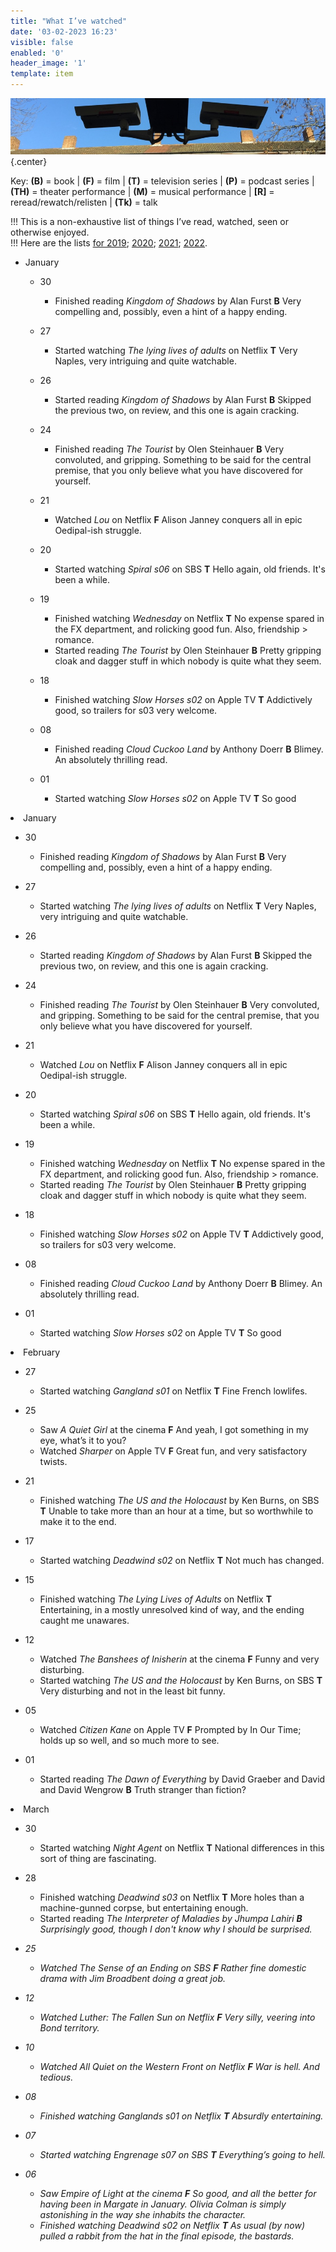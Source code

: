 ```yaml
---
title: "What I’ve watched"
date: '03-02-2023 16:23'
visible: false
enabled: '0'
header_image: '1'
template: item
---
```


![surveillance cameras on a railway platform](watching.jpg){.center}

<p>Key: <strong>(B)</strong> = book | <strong>(F)</strong> = film | <strong>(T)</strong> = television series | <strong>(P)</strong> = podcast series | <strong>(TH)</strong> = theater performance | <strong>(M)</strong> = musical performance | <strong>[R]</strong> = reread/rewatch/relisten | <strong>(Tk)</strong> = talk</p>

!!! This is a non-exhaustive list of things I’ve read, watched, seen or otherwise enjoyed.<br />
!!! Here are the lists [for 2019](/watched-2019); [2020](/watched-2020); [2021](/watched-2021); [2022](/watched-2022).

<!-- Outer List -->
<ul class="log">

<li class="log-month">January</li>

<ul class="log-entry">
<li class="log-day">30</li>
<ul>
<li class="log-item">Finished reading <em>Kingdom of Shadows</em> by Alan Furst <strong>B</strong> Very compelling and, possibly, even a hint of a happy ending.</li>
</ul>
</ul>

<ul class="log-entry">
<li class="log-day">27</li>
<ul>
<li class="log-item">Started watching <em>The lying lives of adults</em> on Netflix <strong>T</strong> Very Naples, very intriguing and quite watchable.</li>
</ul>
</ul>

<ul class="log-entry">
<li class="log-day">26</li>
<ul>
<li class="log-item">Started reading <em>Kingdom of Shadows</em> by Alan Furst <strong>B</strong> Skipped the previous two, on review, and this one is again cracking.</li>
</ul>
</ul>

<ul class="log-entry">
<li class="log-day">24</li>
<ul>
<li class="log-item">Finished reading <em>The Tourist</em> by Olen Steinhauer <strong>B</strong> Very convoluted, and gripping. Something to be said for the central premise, that you only believe what you have discovered for yourself.</li>
</ul>
</ul>

<ul class="log-entry">
<li class="log-day">21</li>
<ul>
<li class="log-item">Watched <em>Lou</em> on Netflix <strong>F</strong> Alison Janney conquers all in epic Oedipal-ish struggle.</li>
</ul>
</ul>

<ul class="log-entry">
<li class="log-day">20</li>
<ul>
<li class="log-item">Started watching <em>Spiral s06</em> on SBS <strong>T</strong> Hello again, old friends. It's been a while.</li>
</ul>
</ul>

<ul class="log-entry">
<li class="log-day">19</li>
<ul>
<li class="log-item">Finished watching <em>Wednesday</em> on Netflix <strong>T</strong> No expense spared in the FX department, and rolicking good fun. Also, friendship > romance.</li>
<li class="log-item">Started reading <em>The Tourist</em> by Olen Steinhauer <strong>B</strong> Pretty gripping cloak and dagger stuff in which nobody is quite what they seem.</li>
</ul>
</ul>

<ul class="log-entry">
<li class="log-day">18</li>
<ul>
<li class="log-item">Finished watching <em>Slow Horses s02</em> on Apple TV <strong>T</strong> Addictively good, so trailers for s03 very welcome.</li>
</ul>
</ul>

<ul class="log-entry">
<li class="log-day">08</li>
<ul>
<li class="log-item">Finished reading <em>Cloud Cuckoo Land</em> by Anthony Doerr <strong>B</strong> Blimey. An absolutely thrilling read.</li>
</ul>
</ul>

<ul class="log-entry">
<li class="log-day">01</li>
<ul>
<li class="log-item">Started watching <em>Slow Horses s02</em> on Apple TV <strong>T</strong> So good</li>
</ul>
</ul>

</ul> 

<li class="log-month">January</li>

<ul class="log-entry">
<li class="log-day">30</li>
<ul>
<li class="log-item">Finished reading <em>Kingdom of Shadows</em> by Alan Furst <strong>B</strong> Very compelling and, possibly, even a hint of a happy ending.</li>
</ul>
</ul>

<ul class="log-entry">
<li class="log-day">27</li>
<ul>
<li class="log-item">Started watching <em>The lying lives of adults</em> on Netflix <strong>T</strong> Very Naples, very intriguing and quite watchable.</li>
</ul>
</ul>

<ul class="log-entry">
<li class="log-day">26</li>
<ul>
<li class="log-item">Started reading <em>Kingdom of Shadows</em> by Alan Furst <strong>B</strong> Skipped the previous two, on review, and this one is again cracking.</li>
</ul>
</ul>

<ul class="log-entry">
<li class="log-day">24</li>
<ul>
<li class="log-item">Finished reading <em>The Tourist</em> by Olen Steinhauer <strong>B</strong> Very convoluted, and gripping. Something to be said for the central premise, that you only believe what you have discovered for yourself.</li>
</ul>
</ul>

<ul class="log-entry">
<li class="log-day">21</li>
<ul>
<li class="log-item">Watched <em>Lou</em> on Netflix <strong>F</strong> Alison Janney conquers all in epic Oedipal-ish struggle.</li>
</ul>
</ul>

<ul class="log-entry">
<li class="log-day">20</li>
<ul>
<li class="log-item">Started watching <em>Spiral s06</em> on SBS <strong>T</strong> Hello again, old friends. It's been a while.</li>
</ul>
</ul>

<ul class="log-entry">
<li class="log-day">19</li>
<ul>
<li class="log-item">Finished watching <em>Wednesday</em> on Netflix <strong>T</strong> No expense spared in the FX department, and rolicking good fun. Also, friendship > romance.</li>
<li class="log-item">Started reading <em>The Tourist</em> by Olen Steinhauer <strong>B</strong> Pretty gripping cloak and dagger stuff in which nobody is quite what they seem.</li>
</ul>
</ul>

<ul class="log-entry">
<li class="log-day">18</li>
<ul>
<li class="log-item">Finished watching <em>Slow Horses s02</em> on Apple TV <strong>T</strong> Addictively good, so trailers for s03 very welcome.</li>
</ul>
</ul>

<ul class="log-entry">
<li class="log-day">08</li>
<ul>
<li class="log-item">Finished reading <em>Cloud Cuckoo Land</em> by Anthony Doerr <strong>B</strong> Blimey. An absolutely thrilling read.</li>
</ul>
</ul>

<ul class="log-entry">
<li class="log-day">01</li>
<ul>
<li class="log-item">Started watching <em>Slow Horses s02</em> on Apple TV <strong>T</strong> So good</li>
</ul>
</ul>

</ul> 
<li class="log-month">February</li>

<ul class="log-entry">
<li class="log-day">27</li>
<ul>
<li class="log-item">Started watching <em>Gangland s01</em> on Netflix <strong>T</strong> Fine French lowlifes.</li>
</ul>
</ul>

<ul class="log-entry">
<li class="log-day">25</li>
<ul>
<li class="log-item">Saw <em>A Quiet Girl</em> at the cinema  <strong>F</strong> And yeah, I got something in my eye, what’s it to you?</li>
<li class="log-item">Watched <em>Sharper</em> on Apple TV <strong>F</strong> Great fun, and very satisfactory twists.</li>
</ul>
</ul>

<ul class="log-entry">
<li class="log-day">21</li>
<ul>
<li class="log-item">Finished watching <em>The US and the Holocaust</em> by Ken Burns, on SBS <strong>T</strong> Unable to take more than an hour at a time, but so worthwhile to make it to the end.</li></ul>
</ul>

<ul class="log-entry">
<li class="log-day">17</li>
<ul>
<li class="log-item">Started watching <em>Deadwind s02</em> on Netflix <strong>T</strong> Not much has changed.</li>
</ul>
</ul>

<ul class="log-entry">
<li class="log-day">15</li>
<ul>
<li class="log-item">Finished watching <em>The Lying Lives of Adults</em> on Netflix <strong>T</strong> Entertaining, in a mostly unresolved kind of way, and the ending caught me unawares.</li>
</ul>
</ul>

<ul class="log-entry">
<li class="log-day">12</li>
<ul>
<li class="log-item">Watched <em>The Banshees of Inisherin</em> at the cinema <strong>F</strong> Funny and very disturbing.</li>
<li class="log-item">Started watching <em>The US and the Holocaust</em> by Ken Burns, on SBS <strong>T</strong> Very disturbing and not in the least bit funny.</li>
</ul>
</ul>

<ul class="log-entry">
<li class="log-day">05</li>
<ul>
<li class="log-item">Watched <em>Citizen Kane</em> on Apple TV <strong>F</strong> Prompted by In Our Time; holds up so well, and so much more to see.</li>
</ul>

</ul>
<ul class="log-entry">
<li class="log-day">01</li>
<ul>
<li class="log-item">Started reading <em>The Dawn of Everything</em> by David Graeber and David and David Wengrow <strong>B</strong> Truth stranger than fiction?</li>
</ul>
</ul>
<li class="log-month">March</li>

<ul class="log-entry">
<li class="log-day">30</li>
<ul>
<li class="log-item">Started watching <em>Night Agent</em> on Netflix <strong>T</strong> National differences in this sort of thing are fascinating.</li>
</ul>
</ul>

<ul class="log-entry">
<li class="log-day">28</li>
<ul>
<li class="log-item">Finished watching <em>Deadwind s03</em> on Netflix <strong>T</strong> More holes than a machine-gunned corpse, but entertaining enough.</li>
<li class="log-item">Started reading <em>The Interpreter of Maladies</e> by Jhumpa Lahiri <strong>B</strong> Surprisingly good, though I don't know why I should be surprised.</li> 
</ul>
</ul>
<ul class="log-entry">
<li class="log-day">25</li>
<ul>
<li class="log-item">Watched <em>The Sense of an Ending</em> on SBS <strong>F</strong> Rather fine domestic drama with Jim Broadbent doing a great job.</li>
</ul>
</ul>

<ul class="log-entry">
<li class="log-day">12</li>
<ul>
<li class="log-item">Watched <em>Luther: The Fallen Sun</em> on Netflix <strong>F</strong> Very silly, veering into Bond territory.</li>
</ul>
</ul>

<ul class="log-entry">
<li class="log-day">10</li>
<ul>
<li class="log-item">Watched <em>All Quiet on the Western Front</em> on Netflix <strong>F</strong> War is hell. And tedious.</li>
</ul>
</ul>

<ul class="log-entry">
<li class="log-day">08</li>
<ul>
<li class="log-item">Finished watching <em>Ganglands s01</em> on Netflix <strong>T</strong> Absurdly entertaining.</li>
</ul>
</ul>

<ul class="log-entry">
<li class="log-day">07</li>
<ul>
<li class="log-item">Started watching <em>Engrenage s07</em> on SBS <strong>T</strong> Everything’s going to hell.</li>
</ul>
</ul>

<ul class="log-entry">
<li class="log-day">06</li>
<ul>
<li class="log-item">Saw <em>Empire of Light</em> at the cinema <strong>F</strong> So good, and all the better for having been in Margate in January. Olivia Colman is simply astonishing in the way she inhabits the character.</li>
<li class="log-item">Finished watching <em>Deadwind s02</em> on Netflix <strong>T</strong> As usual (by now) pulled a rabbit from the hat in the final episode, the bastards.</li>
</ul>
</ul>